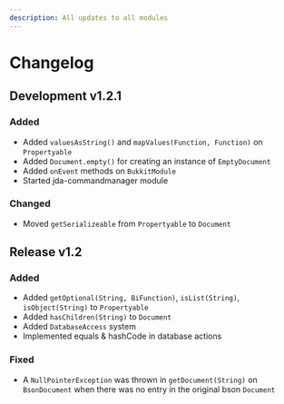 ```yaml
---
description: All updates to all modules
---
```


# Changelog

## Development v1.2.1

### Added

* Added `valuesAsString()` and `mapValues(Function, Function)` on `Propertyable`
* Added `Document.empty()` for creating an instance of `EmptyDocument`
* Added `onEvent` methods on `BukkitModule`
* Started jda-commandmanager module

### Changed

* Moved `getSerializeable` from `Propertyable` to `Document`

## Release v1.2

### Added

* Added `getOptional(String, BiFunction)`, `isList(String)`, `isObject(String)`  to `Propertyable`
* Added `hasChildren(String)` to `Document`
* Added `DatabaseAccess` system
* Implemented equals & hashCode in database actions

### Fixed

* A `NullPointerException` was thrown in `getDocument(String)` on `BsonDocument` when there was no entry in the original bson `Document`



